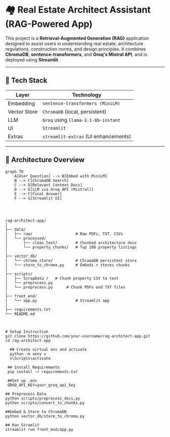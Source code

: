 # 🏘️ Real Estate Architect Assistant (RAG-Powered App)

This project is a **Retrieval-Augmented Generation (RAG)** application designed to assist users in understanding real estate, architecture regulations, construction norms, and design principles. It combines **ChromaDB**, **sentence-transformers**, and **Groq's Mistral API**, and is deployed using **Streamlit**.

---

## 🔧 Tech Stack

| Layer        | Technology                          |
|--------------|--------------------------------------|
| Embedding    | `sentence-transformers (MiniLM)`     |
| Vector Store | `ChromaDB` (local, persistent)       |
| LLM          | `Groq` using `llama-3.1-8b-instant`  |
| UI           | `Streamlit`                          |
| Extras       | `streamlit-extras` (UI enhancements) |

---

## 🧠 Architecture Overview

```mermaid
graph TD
    A[User Question] --> B[Embed with MiniLM]
    B --> C[ChromaDB Search]
    C --> D[Relevant Context Docs]
    D --> E[LLM via Groq API (Mistral)]
    E --> F[Final Answer]
    F --> G[Streamlit UI]




rag-architect-app/
│
├── data/
│   ├── raw/                   # Raw PDFs, TXT, CSVs
│   └── processed/
│       ├── clean_text/        # Chunked architecture docs
│       └── property_chunks/   # Top 100 property listings
│
├── vector_db/
│   └── chroma_store/          # ChromaDB persistent store
│   └── store_to_chroma.py     # Embeds + stores chunks
│
├── scripts/
│   ├── ScrapData /   # Chunk property CSV to text
│   └── preprocess.py   
|   └── preprocess.py      # Chunk PDFs and TXT files
│
├── front_end/
│   └── app.py                 # Streamlit app
│
├── requirements.txt
└── README.md



# Setup Instruction
git clone https://github.com/your-username/rag-architect-app.git
cd rag-architect-app
  
  ## Create virtual env and activate
  python -m venv v
  v\Scripts\activate  

 ## Install Requirements
 pip install -r requirements.txt

 ##Set up .env
 GROQ_API_KEY=your_groq_api_key

## Preprocess Data
python scripts/preprocess_docs.py
python scripts/convert_to_chunks.py

##Embed & Store to ChromaDB
python vector_db/store_to_chroma.py

## Run Stramlit 
streamlit run front_end/app.py


